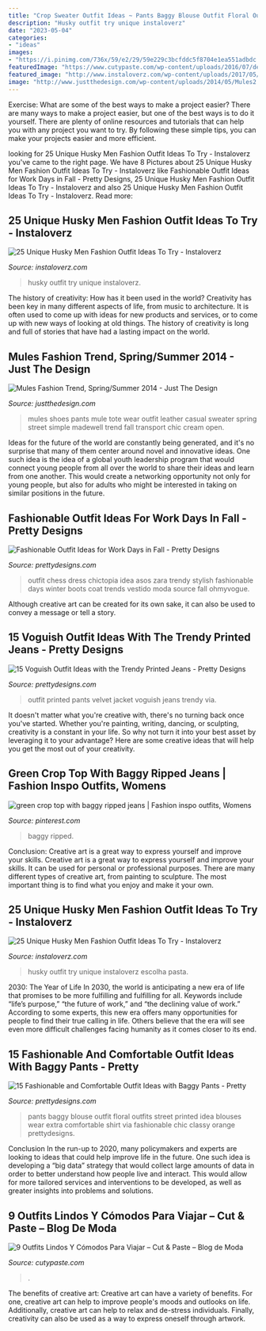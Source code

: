 ```yaml
---
title: "Crop Sweater Outfit Ideas ~ Pants Baggy Blouse Outfit Floral Outfits Street Printed Idea Blouses Wear Extra Comfortable Shirt Via Fashionable Chic Classy Orange Prettydesigns"
description: "Husky outfit try unique instaloverz"
date: "2023-05-04"
categories:
- "ideas"
images:
- "https://i.pinimg.com/736x/59/e2/29/59e229c3bcfddc5f8704e1ea551adbdc.jpg"
featuredImage: "https://www.cutypaste.com/wp-content/uploads/2016/07/descarga-7-2.jpeg"
featured_image: "http://www.instaloverz.com/wp-content/uploads/2017/05/13.-Husky-Men-Outfit.jpg"
image: "http://www.justthedesign.com/wp-content/uploads/2014/05/Mules2.jpg"
---
```



Exercise: What are some of the best ways to make a project easier?
There are many ways to make a project easier, but one of the best ways is to do it yourself. There are plenty of online resources and tutorials that can help you with any project you want to try. By following these simple tips, you can make your projects easier and more efficient.

	

		
looking for 25 Unique Husky Men Fashion Outfit Ideas To Try - Instaloverz you've came to the right page. We have 8 Pictures about 25 Unique Husky Men Fashion Outfit Ideas To Try - Instaloverz like Fashionable Outfit Ideas for Work Days in Fall - Pretty Designs, 25 Unique Husky Men Fashion Outfit Ideas To Try - Instaloverz and also 25 Unique Husky Men Fashion Outfit Ideas To Try - Instaloverz. Read more:
		
    
## 25 Unique Husky Men Fashion Outfit Ideas To Try - Instaloverz

<img loading=lazy src="http://www.instaloverz.com/wp-content/uploads/2017/05/14.-Husky-Men-Outfit.jpg" onerror="this.onerror=null;this.src='https://tse3.mm.bing.net/th?id=OIP.FQEde7kMrkxluvL_1IS-KwHaLG&amp;pid=15.1';" alt="25 Unique Husky Men Fashion Outfit Ideas To Try - Instaloverz">

_Source: instaloverz.com_

>husky outfit try unique instaloverz. 

	

The history of creativity: How has it been used in the world?
Creativity has been key in many different aspects of life, from music to architecture. It is often used to come up with ideas for new products and services, or to come up with new ways of looking at old things. The history of creativity is long and full of stories that have had a lasting impact on the world.

    
## Mules Fashion Trend, Spring/Summer 2014 - Just The Design

<img loading=lazy src="http://www.justthedesign.com/wp-content/uploads/2014/05/Mules2.jpg" onerror="this.onerror=null;this.src='https://tse4.mm.bing.net/th?id=OIP.Vj2P9tnkeXJSjoXtoyALtQHaMC&amp;pid=15.1';" alt="Mules Fashion Trend, Spring/Summer 2014 - Just The Design">

_Source: justthedesign.com_

>mules shoes pants mule tote wear outfit leather casual sweater spring street simple madewell trend fall transport chic cream open. 

	

Ideas for the future of the world are constantly being generated, and it's no surprise that many of them center around novel and innovative ideas. One such idea is the idea of a global youth leadership program that would connect young people from all over the world to share their ideas and learn from one another. This would create a networking opportunity not only for young people, but also for adults who might be interested in taking on similar positions in the future.

    
## Fashionable Outfit Ideas For Work Days In Fall - Pretty Designs

<img loading=lazy src="http://www.prettydesigns.com/wp-content/uploads/2014/07/Stylish-Trendy-Outfit-Idea.jpg" onerror="this.onerror=null;this.src='https://tse2.mm.bing.net/th?id=OIP.CKtQOF4bfdWuYauX794bwgHaK3&amp;pid=15.1';" alt="Fashionable Outfit Ideas for Work Days in Fall - Pretty Designs">

_Source: prettydesigns.com_

>outfit chess dress chictopia idea asos zara trendy stylish fashionable days winter boots coat trends vestido moda source fall ohmyvogue. 

	

Although creative art can be created for its own sake, it can also be used to convey a message or tell a story.

    
## 15 Voguish Outfit Ideas With The Trendy Printed Jeans - Pretty Designs

<img loading=lazy src="http://www.prettydesigns.com/wp-content/uploads/2014/07/Voguish-Printed-Pants-Outfit-with-Velvet-Jacket.jpg" onerror="this.onerror=null;this.src='https://tse3.mm.bing.net/th?id=OIP.bB8FL6furGHvBX6thIsLBwHaLG&amp;pid=15.1';" alt="15 Voguish Outfit Ideas with the Trendy Printed Jeans - Pretty Designs">

_Source: prettydesigns.com_

>outfit printed pants velvet jacket voguish jeans trendy via. 

	

It doesn't matter what you're creative with, there's no turning back once you've started. Whether you're painting, writing, dancing, or sculpting, creativity is a constant in your life. So why not turn it into your best asset by leveraging it to your advantage? Here are some creative ideas that will help you get the most out of your creativity.

    
## Green Crop Top With Baggy Ripped Jeans | Fashion Inspo Outfits, Womens

<img loading=lazy src="https://i.pinimg.com/736x/59/e2/29/59e229c3bcfddc5f8704e1ea551adbdc.jpg" onerror="this.onerror=null;this.src='https://tse2.mm.bing.net/th?id=OIP.IxjPjlLmAZTp36VPMNK9zAHaNO&amp;pid=15.1';" alt="green crop top with baggy ripped jeans | Fashion inspo outfits, Womens">

_Source: pinterest.com_

>baggy ripped. 

	

Conclusion: Creative art is a great way to express yourself and improve your skills.
Creative art is a great way to express yourself and improve your skills. It can be used for personal or professional purposes. There are many different types of creative art, from painting to sculpture. The most important thing is to find what you enjoy and make it your own.

    
## 25 Unique Husky Men Fashion Outfit Ideas To Try - Instaloverz

<img loading=lazy src="http://www.instaloverz.com/wp-content/uploads/2017/05/13.-Husky-Men-Outfit.jpg" onerror="this.onerror=null;this.src='https://tse3.mm.bing.net/th?id=OIP.TKvtFHQEdYfrHZSI1Q_KpwHaLG&amp;pid=15.1';" alt="25 Unique Husky Men Fashion Outfit Ideas To Try - Instaloverz">

_Source: instaloverz.com_

>husky outfit try unique instaloverz escolha pasta. 

	

2030: The Year of Life
In 2030, the world is anticipating a new era of life that promises to be more fulfilling and fulfilling for all. Keywords include “life’s purpose,” “the future of work,” and “the declining value of work.” According to some experts, this new era offers many opportunities for people to find their true calling in life. Others believe that the era will see even more difficult challenges facing humanity as it comes closer to its end.

    
## 15 Fashionable And Comfortable Outfit Ideas With Baggy Pants - Pretty

<img loading=lazy src="http://www.prettydesigns.com/wp-content/uploads/2014/07/Floral-Printed-Top-and-Black-Baggy-Pants-Outfit.jpg" onerror="this.onerror=null;this.src='https://tse2.mm.bing.net/th?id=OIP.Tw8j6ID4OO2P9uP-M3ItTgHaK2&amp;pid=15.1';" alt="15 Fashionable and Comfortable Outfit Ideas with Baggy Pants - Pretty">

_Source: prettydesigns.com_

>pants baggy blouse outfit floral outfits street printed idea blouses wear extra comfortable shirt via fashionable chic classy orange prettydesigns. 

	

Conclusion
In the run-up to 2020, many policymakers and experts are looking to ideas that could help improve life in the future. One such idea is developing a “big data” strategy that would collect large amounts of data in order to better understand how people live and interact. This would allow for more tailored services and interventions to be developed, as well as greater insights into problems and solutions.

    
## 9 Outfits Lindos Y Cómodos Para Viajar – Cut &amp; Paste – Blog De Moda

<img loading=lazy src="https://www.cutypaste.com/wp-content/uploads/2016/07/descarga-7-2.jpeg" onerror="this.onerror=null;this.src='https://tse4.mm.bing.net/th?id=OIP.piqkE3fP9x15HCZoux8hogHaLH&amp;pid=15.1';" alt="9 Outfits Lindos Y Cómodos Para Viajar – Cut &amp; Paste – Blog de Moda">

_Source: cutypaste.com_

>. 

	

The benefits of creative art:
Creative art can have a variety of benefits. For one, creative art can help to improve people's moods and outlooks on life. Additionally, creative art can help to relax and de-stress individuals. Finally, creativity can also be used as a way to express oneself through artwork.

